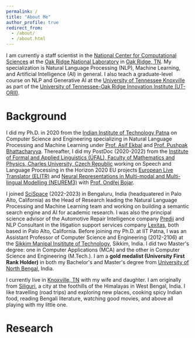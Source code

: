 ```yaml
---
permalink: /
title: "About Me"
author_profile: true
redirect_from: 
  - /about/
  - /about.html
---
```


I am currently a staff scientist in the [National Center for Computational Sciences](https://www.ornl.gov/division/nccs) at the [Oak Ridge National Laboratory](https://www.ornl.gov) in [Oak Ridge, TN](https://www.oakridgetn.gov). My specialization is Natural Language Processing (NLP), Machine Learning, and Artificial Intelligence (AI) in general. I also teach a graduate-level course on NLP and Generative AI at the [University of Tennessee Knoxville](https://bredesencenter.utk.edu/faculty/tirthankar-ghosal/) as part of the [University of Tennessee-Oak Ridge Innovation Institute (UT-ORII)](https://utorii.com).

Background
======

I did my Ph.D. in 2020 from the [Indian Institute of Technology Patna](https://www.iitp.ac.in) on Computer Science and Engineering specializing in Natural Language Processing and Machine Learning under [Prof. Asif Ekbal](https://ekbalasif.github.io) and [Prof. Pushpak Bhattacharyya](https://www.cse.iitb.ac.in/~pb/). Thereafter, I did my PostDoc (2020-2022) from the [Institute of Formal and Applied Linguistics (ÚFAL), Faculty of Mathematics and Physics, Charles University, Czech Republic](https://ufal.mff.cuni.cz/tirthankar-ghosal) working on Speech and Language Processing in the Horizon 2020 EU projects [European Live Translator (ELITR)](https://elitr.eu) and [Neural Representations in Multi-modal and Multi-lingual Modelling (NEUREM3)](https://ufal.mff.cuni.cz/grants/neurem3) with [Prof. Ondřej Bojar](https://ufal.mff.cuni.cz/ondrej-bojar).

I joined [SciSpace](https://scispace.com) (2022-2023) in Bengaluru, India (headquatered in Palo Alto, California) as the Head of Research leading the Natural Language Processing and Machine Learning team and working on building a semantic search engine and AI for academic research. I was also the principal science advisor of the Automotive Repair Intelligence company [Predii](https://www.predii.com) and NLP Consultant in the litigation support services company [Lexitas](https://www.lexitaslegal.com), both based in Palo Alto, California. Before joining my Ph.D. at IIT Patna, I was an Assistant Professor of Computer Science and Engineering (2012-2106) at the [Sikkim Manipal Insititute of Technology](https://smu.edu.in/smit/), Sikkim, India. I did two Master's degree: one in Computer Applications (MCA) and the other in Computer Science and Engineering (M.Tech.). I am a **gold medalist (University First Rank Holder)** in both my Bachelor's and Master's degree from [University of North Bengal](https://nbu.ac.in), India.

I currently live in [Knoxville, TN](https://en.wikipedia.org/wiki/Knoxville,_Tennessee) with my wife and daughter. I am originally from [Siliguri](https://en.wikipedia.org/wiki/Siliguri), a city at the foothills of the Himalayas in West Bengal, India. I like travelling (road trips) and exploring new places, cooking spicy Indian food, reading Bengali literature, watching good movies, and above all playing with my little one.

Research
======
